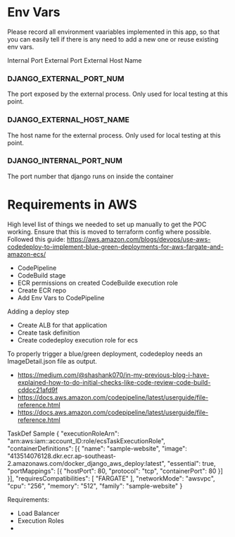 # Env Vars
Please record all environment vaariables implemented in this app, so that you can easily tell if there is any need to add a new one or reuse existing env vars.


Internal Port
External Port
External Host Name

### DJANGO_EXTERNAL_PORT_NUM
The port exposed by the external process.
Only used for local testing at this point.

### DJANGO_EXTERNAL_HOST_NAME
The host name for the external process.
Only used for local testing at this point.

### DJANGO_INTERNAL_PORT_NUM
The port number that django runs on inside the container



# Requirements in AWS
High level list of things we needed to set up manually to get the POC working. Ensure that this is moved to terraform config where possible.
Followed this guide: https://aws.amazon.com/blogs/devops/use-aws-codedeploy-to-implement-blue-green-deployments-for-aws-fargate-and-amazon-ecs/

- CodePipeline
- CodeBuild stage
- ECR permissions on created CodeBuilde execution role
- Create ECR repo
- Add Env Vars to CodePipeline

Adding a deploy step
- Create ALB for that application
- Create task definition
- Create codedeploy execution role for ecs


To properly trigger a blue/green deployment, codedeploy needs an ImageDetail.json file as output.
- https://medium.com/@shashank070/in-my-previous-blog-i-have-explained-how-to-do-initial-checks-like-code-review-code-build-cddcc21afd9f
- https://docs.aws.amazon.com/codepipeline/latest/userguide/file-reference.html
- https://docs.aws.amazon.com/codepipeline/latest/userguide/file-reference.html

TaskDef Sample
{
  "executionRoleArn": "arn:aws:iam::account_ID:role/ecsTaskExecutionRole",
  "containerDefinitions": [{
    "name": "sample-website",
    "image": "413514076128.dkr.ecr.ap-southeast-2.amazonaws.com/docker_django_aws_deploy:latest",
    "essential": true,
    "portMappings": [{
      "hostPort": 80,
      "protocol": "tcp",
      "containerPort": 80
    }]
  }],
  "requiresCompatibilities": [
    "FARGATE"
  ],
  "networkMode": "awsvpc",
  "cpu": "256",
  "memory": "512",
  "family": "sample-website"
}


Requirements:
- Load Balancer
- Execution Roles
- 